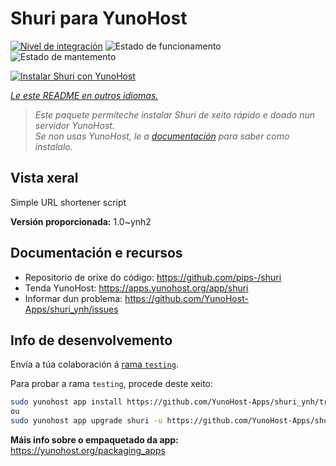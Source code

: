 <!--
NOTA: Este README foi creado automáticamente por <https://github.com/YunoHost/apps/tree/master/tools/readme_generator>
NON debe editarse manualmente.
-->

# Shuri para YunoHost

[![Nivel de integración](https://dash.yunohost.org/integration/shuri.svg)](https://dash.yunohost.org/appci/app/shuri) ![Estado de funcionamento](https://ci-apps.yunohost.org/ci/badges/shuri.status.svg) ![Estado de mantemento](https://ci-apps.yunohost.org/ci/badges/shuri.maintain.svg)

[![Instalar Shuri con YunoHost](https://install-app.yunohost.org/install-with-yunohost.svg)](https://install-app.yunohost.org/?app=shuri)

*[Le este README en outros idiomas.](./ALL_README.md)*

> *Este paquete permíteche instalar Shuri de xeito rápido e doado nun servidor YunoHost.*  
> *Se non usas YunoHost, le a [documentación](https://yunohost.org/install) para saber como instalalo.*

## Vista xeral

Simple URL shortener script

**Versión proporcionada:** 1.0~ynh2
## Documentación e recursos

- Repositorio de orixe do código: <https://github.com/pips-/shuri>
- Tenda YunoHost: <https://apps.yunohost.org/app/shuri>
- Informar dun problema: <https://github.com/YunoHost-Apps/shuri_ynh/issues>

## Info de desenvolvemento

Envía a túa colaboración á [rama `testing`](https://github.com/YunoHost-Apps/shuri_ynh/tree/testing).

Para probar a rama `testing`, procede deste xeito:

```bash
sudo yunohost app install https://github.com/YunoHost-Apps/shuri_ynh/tree/testing --debug
ou
sudo yunohost app upgrade shuri -u https://github.com/YunoHost-Apps/shuri_ynh/tree/testing --debug
```

**Máis info sobre o empaquetado da app:** <https://yunohost.org/packaging_apps>

